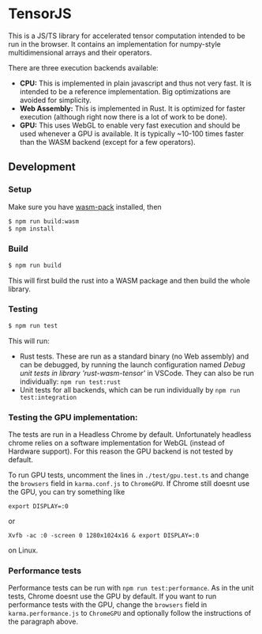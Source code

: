 # TensorJS

This is a JS/TS library for accelerated tensor computation intended to be
run in the browser. It contains an implementation for numpy-style
multidimensional arrays and their operators.

There are three execution backends available:
- **CPU:** This is implemented in plain javascript and thus
  not very fast. It is intended to be a reference implementation. Big optimizations are avoided for simplicity.
- **Web Assembly:** This is implemented in Rust. It is
  optimized for faster execution (although right now
  there is a lot of work to be done).
- **GPU:** This uses WebGL to enable very fast execution and
  should be used whenever a GPU is available. It is typically
  ~10-100 times faster than the WASM backend (except for
  a few operators).


## Development

### Setup

Make sure you have [wasm-pack](https://github.com/rustwasm/wasm-pack) installed, then

```sh
$ npm run build:wasm
$ npm install
```

### Build

```sh
$ npm run build
```

This will first build the rust into a WASM package and
then build the whole library.

### Testing

```sh
$ npm run test
```

This will run:
- Rust tests. These are run as a standard binary (no
  Web assembly) and can be debugged, by running
  the launch configuration named *Debug unit tests in library 'rust-wasm-tensor'* in VSCode.
  They can also be run individually: `npm run test:rust`
- Unit tests for all backends, which can be run individually
  by `npm run test:integration`

### Testing the GPU implementation:

The tests are run in a Headless Chrome by default.
Unfortunately headless chrome relies on a software
implementation for WebGL (instead of Hardware support).
For this reason the GPU backend is not tested by default.

To run GPU tests, uncomment the lines in `./test/gpu.test.ts` and
change the `browsers` field in `karma.conf.js` to `ChromeGPU`.
If Chrome still doesnt use the GPU, you can try something
like

`export DISPLAY=:0`

or

`Xvfb -ac :0 -screen 0 1280x1024x16 & export DISPLAY=:0`

on Linux.

### Performance tests

Performance tests can be run with `npm run test:performance`.
As in the unit tests, Chrome doesnt use the GPU by default.
If you want to run performance tests with the GPU,
change the `browsers` field in `karma.performance.js` to `ChromeGPU` and
optionally follow the instructions of the paragraph above.